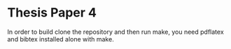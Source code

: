 # Thesis Paper 4

In order to build clone the repository and then run make, you need pdflatex and bibtex installed alone with make.
